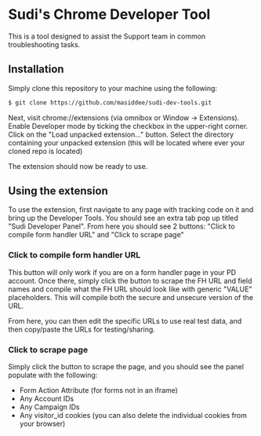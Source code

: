Sudi's Chrome Developer Tool
===================================

This is a tool designed to assist the Support team in common troubleshooting tasks.

## Installation

Simply clone this repository to your machine using the following: 
```bash
$ git clone https://github.com/masiddee/sudi-dev-tools.git
```

Next, visit chrome://extensions (via omnibox or Window -> Extensions). Enable Developer mode by ticking the checkbox in the upper-right corner. Click on the "Load unpacked extension..." button. Select the directory containing your unpacked extension (this will be located where ever your cloned repo is located)

The extension should now be ready to use.

## Using the extension

To use the extension, first navigate to any page with tracking code on it and bring up the Developer Tools. You should see an extra tab pop up titled "Sudi Developer Panel". From here you should see 2 buttons: "Click to compile form handler URL" and "Click to scrape page"

### Click to compile form handler URL

This button will only work if you are on a form handler page in your PD account. Once there, simply click the button to scrape the FH URL and field names and compile what the FH URL should look like with generic "VALUE" placeholders. This will compile both the secure and unsecure version of the URL.

From here, you can then edit the specific URLs to use real test data, and then copy/paste the URLs for testing/sharing.

### Click to scrape page

Simply click the button to scrape the page, and you should see the panel populate with the following:

- Form Action Attribute (for forms not in an iframe)
- Any Account IDs
- Any Campaign IDs
- Any visitor_id cookies (you can also delete the individual cookies from your browser)
